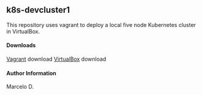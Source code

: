 ## k8s-devcluster1
This repository uses vagrant to deploy a local five node Kubernetes cluster in VirtualBox. 

#### Downloads

[Vagrant](https://www.vagrantup.com/downloads) download
[VirtualBox](https://www.virtualbox.org/wiki/Downloads) download

#### Author Information

Marcelo D.